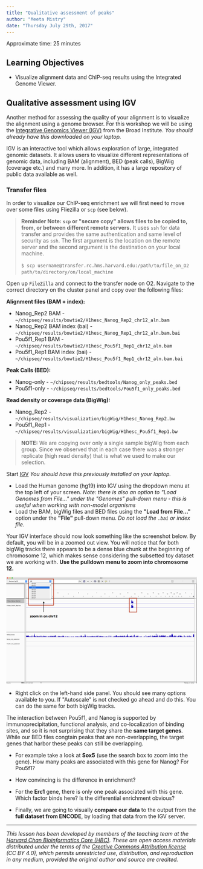 ```yaml
---
title: "Qualitative assessment of peaks"
author: "Meeta Mistry"
date: "Thursday July 29th, 2017"
---
```


Approximate time: 25 minutes

## Learning Objectives

* Visualize alignment data and ChIP-seq results using the Integrated Genome Viewer. 

## Qualitative assessment using IGV

Another method for assessing the quality of your alignment is to visualize the alignment using a genome browser. For this workshop we will be using the [Integrative Genomics Viewer (IGV)](https://www.broadinstitute.org/igv/) from the Broad Institute. *You should already have this downloaded on your laptop.* 

IGV is an interactive tool which allows exploration of large, integrated genomic datasets. It allows users to visualize different representations of genomic data, including BAM (alignment), BED (peak calls), BigWig (coverage etc.) and many more. In addition, it has a large repository of public data available as well. 

### Transfer files

In order to visualize our ChIP-seq enrichment we will first need to move over some files using Fliezilla or `scp` (see below).


> **Reminder Note: `scp` or "secure copy" allows files to be copied to, from, or between different remote servers.** It uses `ssh` for data transfer and provides the same authentication and same level of security as `ssh`. The first argument is the location on the remote server and the second argument is the destination on your local machine. 
>
> `$ scp username@transfer.rc.hms.harvard.edu:/path/to/file_on_O2 path/to/directory/on/local_machine`

Open up `FileZilla` and connect to the transfer node on O2. Navigate to the correct directory on the cluster panel and copy over the following files:

**Alignment files (BAM + index):**
* Nanog_Rep2 BAM - `~/chipseq/results/bowtie2/H1hesc_Nanog_Rep2_chr12_aln.bam`
* Nanog_Rep2 BAM index (bai) - `~/chipseq/results/bowtie2/H1hesc_Nanog_Rep1_chr12_aln.bam.bai`
* Pou5f1_Rep1 BAM - `~/chipseq/results/bowtie2/H1hesc_Pou5f1_Rep1_chr12_aln.bam`
* Pou5f1_Rep1 BAM index (bai) - `~/chipseq/results/bowtie2/H1hesc_Pou5f1_Rep1_chr12_aln.bam.bai`

**Peak Calls (BED):**
* Nanog-only - `~/chipseq/results/bedtools/Nanog_only_peaks.bed`
* Pou5f1-only - `~/chipseq/results/bedtools/Pou5f1_only_peaks.bed`

**Read density or coverage data (BigWig):**
* Nanog_Rep2 - `~/chipseq/results/visualization/bigWig/H1hesc_Nanog_Rep2.bw`
* Pou5f1_Rep1 - `~/chipseq/results/visualization/bigWig/H1hesc_Pou5f1_Rep1.bw `

> **NOTE:** We are copying over only a single sample bigWig from each group. Since we observed that in each case there was a stronger replicate (high read density) that is what we used to make our selection.

Start [IGV](https://www.broadinstitute.org/software/igv/download) _You should have this previously installed on your laptop._

* Load the Human genome (hg19) into IGV using the dropdown menu at the top left of your screen. _Note: there is also an option to "Load Genomes from File..." under the "Genomes" pull-down menu - this is useful when working with non-model organisms_
* Load the BAM, bigWig files and BED files using the **"Load from File..."** option under the **"File"** pull-down menu. *Do not load the `.bai` or index file.*

Your IGV interface should now look something like the screenshot below. By default, you will be in a zoomed out view. You will notice that for both bigWig tracks there appears to be a dense blue chunk at the beginning of chromosome 12, which makes sense considering the subsetted toy dataset we are working with. **Use the pulldown menu to zoom into chromosome 12.**

<img src="../img/igv-1.png">

* Right click on the left-hand side panel. You should see many options available to you. If "Autoscale" is not checked go ahead and do this. You can do the same for both bigWig tracks.

The interaction between Pou5f1, and Nanog is supported by immunoprecipitation, functional analysis, and co-localization of binding sites, and so it is not surprising that they share the **same target genes**. While our BED files congtain peaks that are non-overlapping, the target genes that harbor these peaks can still be overlapping.

* For example take a look at **Sox5** (use the search box to zoom into the gene). How many peaks are associated with this gene for Nanog? For Pou5f1?
* How convincing is the difference in enrichment?
* For the **Erc1** gene, there is only one peak associated with this gene. Which factor binds here? Is the differential enrichment obvious?

* Finally, we are going to visually **compare our data** to the output from the **full dataset from ENCODE**, by loading that data from the IGV server.

***
*This lesson has been developed by members of the teaching team at the [Harvard Chan Bioinformatics Core (HBC)](http://bioinformatics.sph.harvard.edu/). These are open access materials distributed under the terms of the [Creative Commons Attribution license](https://creativecommons.org/licenses/by/4.0/) (CC BY 4.0), which permits unrestricted use, distribution, and reproduction in any medium, provided the original author and source are credited.*

